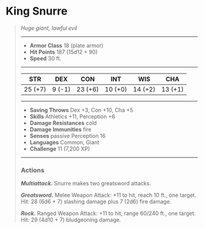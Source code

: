 # King Snurre
>*Huge giant, lawful evil*
>___
>- **Armor Class** 18 (plate armor)
>- **Hit Points** 187 (15d12 + 90)
>- **Speed** 30 ft.
>___
>|STR|DEX|CON|INT|WIS|CHA|
>|:---:|:---:|:---:|:---:|:---:|:---:|
>|25 (+7)|9 (-1)|23 (+6)|10 (+0)|14 (+2)|13 (+1)|
>___
>- **Saving Throws** Dex +3, Con +10, Cha +5
>- **Skills** Athletics +11, Perception +6
>- **Damage Resistances** cold
>- **Damage Immunities** fire
>- **Senses** passive Perception 16
>- **Languages** Common, Giant
>- **Challenge** 11 (7,200 XP)
>___
>### Actions
>***Multiattack.*** Snurre makes two greatsword attacks.  
>
>***Greatsword.*** Melee Weapon Attack: +11 to hit, reach 10 ft., one target. Hit: 28 (6d6 + 7) slashing damage plus 7 (2d6) fire damage.  
>
>***Rock.*** Ranged Weapon Attack: +11 to hit, range 60/240 ft., one target. Hit: 29 (4d10 + 7) bludgeoning damage.